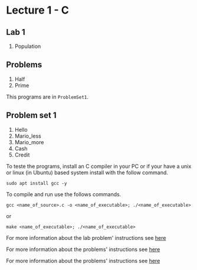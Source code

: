 # Lecture 1 - C

## Lab 1

1. Population

## Problems

1. Half
2. Prime
   
This programs are in `ProblemSet1`.
   
## Problem set 1

1. Hello
2. Mario_less
3. Mario_more
4. Cash
5. Credit

To teste the programs, install an C compiler in your PC or if your have a unix or linux (in Ubuntu) based system install with the follow command.

~~~
sudo apt install gcc -y
~~~

To compile and run use the follows commands.

~~~
gcc <name_of_source>.c -o <name_of_executable>; ./<name_of_executable>
~~~

or

~~~
make <name_of_executable>; ./<name_of_executable>
~~~

For more information about the lab problem' instructions see [here](https://cs50.harvard.edu/x/2023/labs/1)

For more information about the problems' instructions see [here](https://cs50.harvard.edu/x/2023/problems/1)

For more information about the problems' instructions see [here](https://cs50.harvard.edu/x/2023/psets/1)